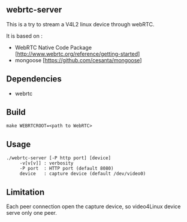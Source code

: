 webrtc-server
-------------

This is a try to stream a V4L2 linux device through webRTC.

It is based on :
 * WebRTC Native Code Package [http://www.webrtc.org/reference/getting-started]
 * mongoose [https://github.com/cesanta/mongoose]

Dependencies
------------
 - webrtc
 
Build
------- 
	make WEBRTCROOT=<path to WebRTC>
	
Usage
-----
	./webrtc-server [-P http port] [device]
		 -v[v[v]] : verbosity
		 -P port  : HTTP port (default 8080)
		 device   : capture device (default /dev/video0)

Limitation
----------
Each peer connection open the capture device, so video4Linux device serve only one peer.